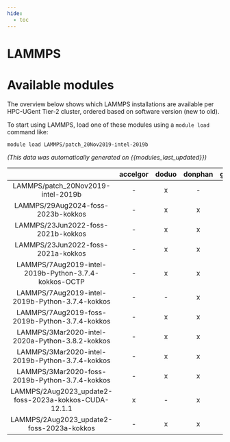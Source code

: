 ```yaml
---
hide:
  - toc
---
```


LAMMPS
======

# Available modules


The overview below shows which LAMMPS installations are available per HPC-UGent Tier-2 cluster, ordered based on software version (new to old).

To start using LAMMPS, load one of these modules using a `module load` command like:

```shell
module load LAMMPS/patch_20Nov2019-intel-2019b
```

*(This data was automatically generated on {{modules_last_updated}})*  

| |accelgor|doduo|donphan|gallade|joltik|shinx|
| :---: | :---: | :---: | :---: | :---: | :---: | :---: |
|LAMMPS/patch_20Nov2019-intel-2019b|-|x|-|-|-|-|
|LAMMPS/29Aug2024-foss-2023b-kokkos|-|x|x|x|x|x|
|LAMMPS/23Jun2022-foss-2021b-kokkos|-|x|x|-|-|-|
|LAMMPS/23Jun2022-foss-2021a-kokkos|-|x|x|-|-|-|
|LAMMPS/7Aug2019-intel-2019b-Python-3.7.4-kokkos-OCTP|-|x|x|-|-|-|
|LAMMPS/7Aug2019-intel-2019b-Python-3.7.4-kokkos|-|-|x|-|-|-|
|LAMMPS/7Aug2019-foss-2019b-Python-3.7.4-kokkos|-|x|x|-|-|-|
|LAMMPS/3Mar2020-intel-2020a-Python-3.8.2-kokkos|-|x|x|-|-|-|
|LAMMPS/3Mar2020-intel-2019b-Python-3.7.4-kokkos|-|x|x|-|-|-|
|LAMMPS/3Mar2020-foss-2019b-Python-3.7.4-kokkos|-|x|x|-|-|-|
|LAMMPS/2Aug2023_update2-foss-2023a-kokkos-CUDA-12.1.1|x|-|x|-|x|-|
|LAMMPS/2Aug2023_update2-foss-2023a-kokkos|-|x|x|x|-|x|
